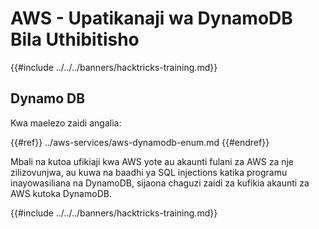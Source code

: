 # AWS - Upatikanaji wa DynamoDB Bila Uthibitisho

{{#include ../../../banners/hacktricks-training.md}}

## Dynamo DB

Kwa maelezo zaidi angalia:

{{#ref}}
../aws-services/aws-dynamodb-enum.md
{{#endref}}

Mbali na kutoa ufikiaji kwa AWS yote au akaunti fulani za AWS za nje zilizovunjwa, au kuwa na baadhi ya SQL injections katika programu inayowasiliana na DynamoDB, sijaona chaguzi zaidi za kufikia akaunti za AWS kutoka DynamoDB.

{{#include ../../../banners/hacktricks-training.md}}
